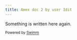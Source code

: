 ```yaml
---
title: Amex doc 2 by user Idit
---
```

Something is written here again.

<SwmMeta version="3.0.0" repo-id="Z2l0aHViJTNBJTNBc21hcnQtbWlycm9yJTNBJTNBSWRpdFllZ2VyU3dpbW0=" repo-name="smart-mirror"><sup>Powered by [Swimm](https://swimm-web-app.web.app/)</sup></SwmMeta>
